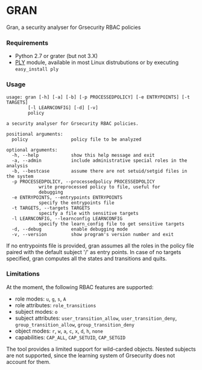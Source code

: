 GRAN
====

Gran, a security analyser for Grsecurity RBAC policies

### Requirements

* Python 2.7 or grater (but not 3.X) 
* [PLY][] module, available in most Linux distrubutions or by executing `easy_install ply`

### Usage

	usage: gran [-h] [-a] [-b] [-p PROCESSEDPOLICY] [-e ENTRYPOINTS] [-t TARGETS]
		    [-l LEARNCONFIG] [-d] [-v]
		    policy

	a security analyser for Grsecurity RBAC policies.

	positional arguments:
	  policy                policy file to be analyzed

	optional arguments:
	  -h, --help            show this help message and exit
	  -a, --admin           include administrative special roles in the analysis
	  -b, --bestcase        assume there are not setuid/setgid files in the system
	  -p PROCESSEDPOLICY, --processedpolicy PROCESSEDPOLICY
				write preprocessed policy to file, useful for
				debugging
	  -e ENTRYPOINTS, --entrypoints ENTRYPOINTS
				specify the entrypoints file
	  -t TARGETS, --targets TARGETS
				specify a file with sensitive targets
	  -l LEARNCONFIG, --learnconfig LEARNCONFIG
				specify the learn_config file to get sensitive targets
	  -d, --debug           enable debugging mode
	  -v, --version         show program's version number and exit

If no entrypoints file is provided, gran assumes all the roles in the policy
file paired with the default subject '/' as entry points. In case of no targets
specified, gran computes all the states and transitions and quits.

### Limitations

At the moment, the following RBAC features are supported:

* role modes: `u`, `g`, `s`, `A`
* role attributes: `role_transitions`
* subject modes: `o`
* subject attributes: `user_transition_allow`, `user_transition_deny`,
                      `group_transition_allow`, `group_transition_deny`
* object modes: `r`, `w`, `a`, `c`, `x`, `d`, `h`, `none`
* capabilities: `CAP_ALL`, `CAP_SETUID`, `CAP_SETGID`

The tool provides a limited support for wild-carded objects. Nested subjects
are not supported, since the learning system of Grsecurity does not account for
them.


[PLY]:   http://www.dabeaz.com/ply/
